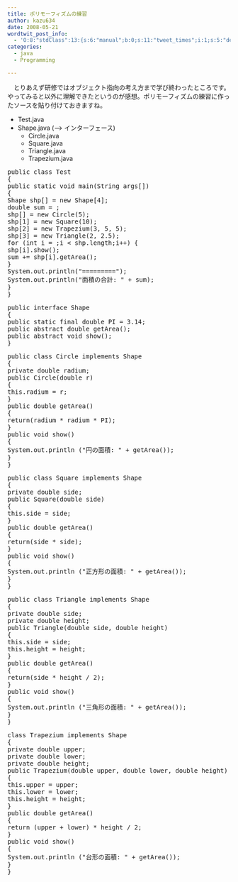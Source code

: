 ```yaml
---
title: ポリモーフィズムの練習
author: kazu634
date: 2008-05-21
wordtwit_post_info:
  - 'O:8:"stdClass":13:{s:6:"manual";b:0;s:11:"tweet_times";i:1;s:5:"delay";i:0;s:7:"enabled";i:1;s:10:"separation";s:2:"60";s:7:"version";s:3:"3.7";s:14:"tweet_template";b:0;s:6:"status";i:2;s:6:"result";a:0:{}s:13:"tweet_counter";i:2;s:13:"tweet_log_ids";a:1:{i:0;i:4033;}s:9:"hash_tags";a:0:{}s:8:"accounts";a:1:{i:0;s:7:"kazu634";}}'
categories:
  - java
  - Programming

---
```

<div class="section">
<p>
    　とりあえず研修ではオブジェクト指向の考え方まで学び終わったところです。やってみると以外に理解できたというのが感想。ポリモーフィズムの練習に作ったソースを貼り付けておきますね。
</p>
  
<ul>
<li>
      Test.java
</li>
<li>
      Shape.java (&#8211;> インターフェース) <ul>
<li>
          Circle.java
</li>
<li>
          Square.java
</li>
<li>
          Triangle.java
</li>
<li>
          Trapezium.java
</li>
</ul>
</li>
</ul>
  
<pre class="syntax-highlight">
<span class="synType">public</span> <span class="synType">class</span> Test
{
<span class="synType">public</span> <span class="synType">static</span> <span class="synType">void</span> main(String args[])
{
Shape shp[] = <span class="synStatement">new</span> Shape[<span class="synConstant">4</span>];
<span class="synType">double</span> sum = <span class="synConstant"></span>;
shp[<span class="synConstant"></span>] = <span class="synStatement">new</span> Circle(<span class="synConstant">5</span>);
shp[<span class="synConstant">1</span>] = <span class="synStatement">new</span> Square(<span class="synConstant">10</span>);
shp[<span class="synConstant">2</span>] = <span class="synStatement">new</span> Trapezium(<span class="synConstant">3</span>, <span class="synConstant">5</span>, <span class="synConstant">5</span>);
shp[<span class="synConstant">3</span>] = <span class="synStatement">new</span> Triangle(<span class="synConstant">2</span>, <span class="synConstant">2.5</span>);
<span class="synStatement">for</span> (<span class="synType">int</span> i = <span class="synConstant"></span>;i &#60; shp.length;i++) {
shp[i].show();
sum += shp[i].getArea();
}
System.out.println(<span class="synConstant">&#34;=========&#34;</span>);
System.out.println(<span class="synConstant">&#34;面積の合計: &#34;</span> + sum);
}
}
</pre>
  
<pre class="syntax-highlight">
<span class="synType">public</span> <span class="synType">interface</span> Shape
{
<span class="synType">public</span> <span class="synType">static</span> <span class="synType">final</span> <span class="synType">double</span> PI = <span class="synConstant">3.14</span>;
<span class="synType">public</span> <span class="synType">abstract</span> <span class="synType">double</span> getArea();
<span class="synType">public</span> <span class="synType">abstract</span> <span class="synType">void</span> show();
}
</pre>
  
<pre class="syntax-highlight">
<span class="synType">public</span> <span class="synType">class</span> Circle <span class="synType">implements</span> Shape
{
<span class="synType">private</span> <span class="synType">double</span> radium;
<span class="synType">public</span> Circle(<span class="synType">double</span> r)
{
<span class="synType">this</span>.radium = r;
}
<span class="synType">public</span> <span class="synType">double</span> getArea()
{
<span class="synStatement">return</span>(radium * radium * PI);
}
<span class="synType">public</span> <span class="synType">void</span> show()
{
System.out.println (<span class="synConstant">&#34;円の面積: &#34;</span> + getArea());
}
}
</pre>
  
<pre class="syntax-highlight">
<span class="synType">public</span> <span class="synType">class</span> Square <span class="synType">implements</span> Shape
{
<span class="synType">private</span> <span class="synType">double</span> side;
<span class="synType">public</span> Square(<span class="synType">double</span> side)
{
<span class="synType">this</span>.side = side;
}
<span class="synType">public</span> <span class="synType">double</span> getArea()
{
<span class="synStatement">return</span>(side * side);
}
<span class="synType">public</span> <span class="synType">void</span> show()
{
System.out.println (<span class="synConstant">&#34;正方形の面積: &#34;</span> + getArea());
}
}
</pre>
  
<pre class="syntax-highlight">
<span class="synType">public</span> <span class="synType">class</span> Triangle <span class="synType">implements</span> Shape
{
<span class="synType">private</span> <span class="synType">double</span> side;
<span class="synType">private</span> <span class="synType">double</span> height;
<span class="synType">public</span> Triangle(<span class="synType">double</span> side, <span class="synType">double</span> height)
{
<span class="synType">this</span>.side = side;
<span class="synType">this</span>.height = height;
}
<span class="synType">public</span> <span class="synType">double</span> getArea()
{
<span class="synStatement">return</span>(side * height / <span class="synConstant">2</span>);
}
<span class="synType">public</span> <span class="synType">void</span> show()
{
System.out.println (<span class="synConstant">&#34;三角形の面積: &#34;</span> + getArea());
}
}
</pre>
  
<pre class="syntax-highlight">
<span class="synType">class</span> Trapezium <span class="synType">implements</span> Shape
{
<span class="synType">private</span> <span class="synType">double</span> upper;
<span class="synType">private</span> <span class="synType">double</span> lower;
<span class="synType">private</span> <span class="synType">double</span> height;
<span class="synType">public</span> Trapezium(<span class="synType">double</span> upper, <span class="synType">double</span> lower, <span class="synType">double</span> height)
{
<span class="synType">this</span>.upper = upper;
<span class="synType">this</span>.lower = lower;
<span class="synType">this</span>.height = height;
}
<span class="synType">public</span> <span class="synType">double</span> getArea()
{
<span class="synStatement">return</span> (upper + lower) * height / <span class="synConstant">2</span>;
}
<span class="synType">public</span> <span class="synType">void</span> show()
{
System.out.println (<span class="synConstant">&#34;台形の面積: &#34;</span> + getArea());
}
}
</pre>
  
<p>
</p>
</div>
